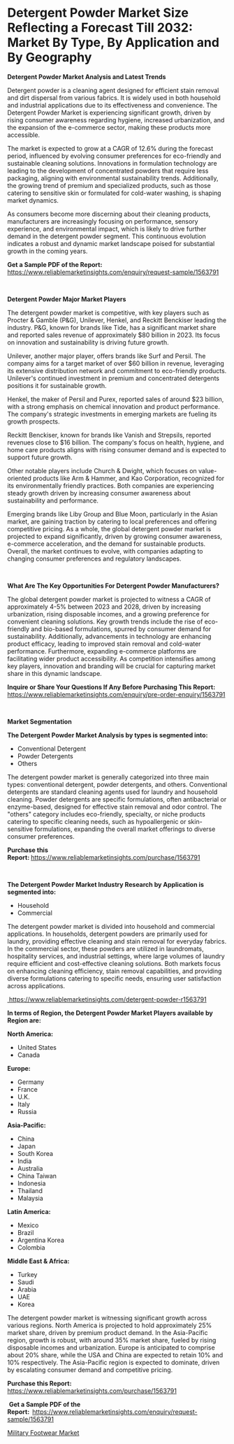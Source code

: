<p><h1>Detergent Powder Market Size Reflecting a Forecast Till 2032: Market By Type, By Application and By Geography</h1></p><p><strong>Detergent Powder Market Analysis and Latest Trends</strong></p>
<p><p>Detergent powder is a cleaning agent designed for efficient stain removal and dirt dispersal from various fabrics. It is widely used in both household and industrial applications due to its effectiveness and convenience. The Detergent Powder Market is experiencing significant growth, driven by rising consumer awareness regarding hygiene, increased urbanization, and the expansion of the e-commerce sector, making these products more accessible.</p><p>The market is expected to grow at a CAGR of 12.6% during the forecast period, influenced by evolving consumer preferences for eco-friendly and sustainable cleaning solutions. Innovations in formulation technology are leading to the development of concentrated powders that require less packaging, aligning with environmental sustainability trends. Additionally, the growing trend of premium and specialized products, such as those catering to sensitive skin or formulated for cold-water washing, is shaping market dynamics.</p><p>As consumers become more discerning about their cleaning products, manufacturers are increasingly focusing on performance, sensory experience, and environmental impact, which is likely to drive further demand in the detergent powder segment. This continuous evolution indicates a robust and dynamic market landscape poised for substantial growth in the coming years.</p></p>
<p><strong>Get a Sample PDF of the Report:&nbsp;</strong> <a href="https://www.reliablemarketinsights.com/enquiry/request-sample/1563791?utm_campaign=3493&utm_medium=2&utm_source=Github&utm_content=ia&utm_term=05042025&utm_id=detergent-powder">https://www.reliablemarketinsights.com/enquiry/request-sample/1563791</a></p>
<p>&nbsp;</p>
<p><strong>Detergent Powder Major Market Players</strong></p>
<p><p>The detergent powder market is competitive, with key players such as Procter & Gamble (P&G), Unilever, Henkel, and Reckitt Benckiser leading the industry. P&G, known for brands like Tide, has a significant market share and reported sales revenue of approximately $80 billion in 2023. Its focus on innovation and sustainability is driving future growth.</p><p>Unilever, another major player, offers brands like Surf and Persil. The company aims for a target market of over $60 billion in revenue, leveraging its extensive distribution network and commitment to eco-friendly products. Unilever's continued investment in premium and concentrated detergents positions it for sustainable growth.</p><p>Henkel, the maker of Persil and Purex, reported sales of around $23 billion, with a strong emphasis on chemical innovation and product performance. The company's strategic investments in emerging markets are fueling its growth prospects.</p><p>Reckitt Benckiser, known for brands like Vanish and Strepsils, reported revenues close to $16 billion. The company's focus on health, hygiene, and home care products aligns with rising consumer demand and is expected to support future growth.</p><p>Other notable players include Church & Dwight, which focuses on value-oriented products like Arm & Hammer, and Kao Corporation, recognized for its environmentally friendly practices. Both companies are experiencing steady growth driven by increasing consumer awareness about sustainability and performance.</p><p>Emerging brands like Liby Group and Blue Moon, particularly in the Asian market, are gaining traction by catering to local preferences and offering competitive pricing. As a whole, the global detergent powder market is projected to expand significantly, driven by growing consumer awareness, e-commerce acceleration, and the demand for sustainable products. Overall, the market continues to evolve, with companies adapting to changing consumer preferences and regulatory landscapes.</p></p>
<p>&nbsp;</p>
<p><strong>What Are The Key Opportunities For Detergent Powder Manufacturers?</strong></p>
<p><p>The global detergent powder market is projected to witness a CAGR of approximately 4-5% between 2023 and 2028, driven by increasing urbanization, rising disposable incomes, and a growing preference for convenient cleaning solutions. Key growth trends include the rise of eco-friendly and bio-based formulations, spurred by consumer demand for sustainability. Additionally, advancements in technology are enhancing product efficacy, leading to improved stain removal and cold-water performance. Furthermore, expanding e-commerce platforms are facilitating wider product accessibility. As competition intensifies among key players, innovation and branding will be crucial for capturing market share in this dynamic landscape.</p></p>
<p><strong>Inquire or Share Your Questions If Any Before Purchasing This Report:</strong> <a href="https://www.reliablemarketinsights.com/enquiry/pre-order-enquiry/1563791?utm_campaign=3493&utm_medium=2&utm_source=Github&utm_content=ia&utm_term=05042025&utm_id=detergent-powder">https://www.reliablemarketinsights.com/enquiry/pre-order-enquiry/1563791</a></p>
<p>&nbsp;</p>
<p><strong>Market Segmentation</strong></p>
<p><strong>The Detergent Powder Market Analysis by types is segmented into:</strong></p>
<p><ul><li>Conventional Detergent</li><li>Powder Detergents</li><li>Others</li></ul></p>
<p><p>The detergent powder market is generally categorized into three main types: conventional detergent, powder detergents, and others. Conventional detergents are standard cleaning agents used for laundry and household cleaning. Powder detergents are specific formulations, often antibacterial or enzyme-based, designed for effective stain removal and odor control. The "others" category includes eco-friendly, specialty, or niche products catering to specific cleaning needs, such as hypoallergenic or skin-sensitive formulations, expanding the overall market offerings to diverse consumer preferences.</p></p>
<p><strong>Purchase this Report:&nbsp;</strong><a href="https://www.reliablemarketinsights.com/purchase/1563791?utm_campaign=3493&utm_medium=2&utm_source=Github&utm_content=ia&utm_term=05042025&utm_id=detergent-powder">https://www.reliablemarketinsights.com/purchase/1563791</a></p>
<p>&nbsp;</p>
<p><strong>The Detergent Powder Market Industry Research by Application is segmented into:</strong></p>
<p><ul><li>Household</li><li>Commercial</li></ul></p>
<p><p>The detergent powder market is divided into household and commercial applications. In households, detergent powders are primarily used for laundry, providing effective cleaning and stain removal for everyday fabrics. In the commercial sector, these powders are utilized in laundromats, hospitality services, and industrial settings, where large volumes of laundry require efficient and cost-effective cleaning solutions. Both markets focus on enhancing cleaning efficiency, stain removal capabilities, and providing diverse formulations catering to specific needs, ensuring user satisfaction across applications.</p></p>
<p><a href="https://www.reliablemarketinsights.com/detergent-powder-r1563791?utm_campaign=3493&utm_medium=2&utm_source=Github&utm_content=ia&utm_term=05042025&utm_id=detergent-powder">&nbsp;https://www.reliablemarketinsights.com/detergent-powder-r1563791</a></p>
<p><strong>In terms of Region, the Detergent Powder Market Players available by Region are:</strong></p>
<p>
    <p> <strong> North America: </strong>
        <ul>
            <li>United States</li>
            <li>Canada</li>
        </ul>
        </p> 
    <p> <strong> Europe: </strong>
        <ul>
            <li>Germany</li>
            <li>France</li>
            <li>U.K.</li>
            <li>Italy</li>
            <li>Russia</li>
        </ul>
        </p> 
    <p> <strong> Asia-Pacific: </strong>
        <ul>
            <li>China</li>
            <li>Japan</li>
            <li>South Korea</li>
            <li>India</li>
            <li>Australia</li>
            <li>China Taiwan</li>
            <li>Indonesia</li>
            <li>Thailand</li>
            <li>Malaysia</li>
        </ul>
        </p> 
    <p> <strong> Latin America: </strong>
        <ul>
            <li>Mexico</li>
            <li>Brazil</li>
            <li>Argentina Korea</li>
            <li>Colombia</li>
        </ul>
        </p> 
    <p> <strong> Middle East & Africa: </strong>
        <ul>
            <li>Turkey</li>
            <li>Saudi</li>
            <li>Arabia</li>
            <li>UAE</li>
            <li>Korea</li>
        </ul>
    </p>
    </p>
<p><p>The detergent powder market is witnessing significant growth across various regions. North America is projected to hold approximately 25% market share, driven by premium product demand. In the Asia-Pacific region, growth is robust, with around 35% market share, fueled by rising disposable incomes and urbanization. Europe is anticipated to comprise about 20% share, while the USA and China are expected to retain 10% and 10% respectively. The Asia-Pacific region is expected to dominate, driven by escalating consumer demand and competitive pricing.</p></p>
<p><strong>Purchase this Report: </strong><a href="https://www.reliablemarketinsights.com/purchase/1563791?utm_campaign=3493&utm_medium=2&utm_source=Github&utm_content=ia&utm_term=05042025&utm_id=detergent-powder">https://www.reliablemarketinsights.com/purchase/1563791</a></p>
<p>&nbsp;<strong>Get a Sample PDF of the Report:&nbsp;&nbsp;</strong><a href="https://www.reliablemarketinsights.com/enquiry/request-sample/1563791?utm_campaign=3493&utm_medium=2&utm_source=Github&utm_content=ia&utm_term=05042025&utm_id=detergent-powder">https://www.reliablemarketinsights.com/enquiry/request-sample/1563791</a></p>
<p><strong></strong></p>
<p><p><a href="https://github.com/herakterroem/Market-Research-Report-List-1/blob/main/military-footwear-market.md?utm_campaign=3493&utm_medium=2&utm_source=Github&utm_content=ia&utm_term=05042025&utm_id=detergent-powder">Military Footwear Market</a></p></p>